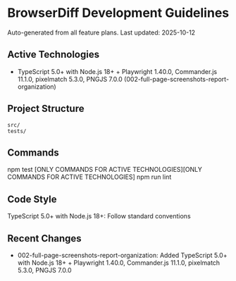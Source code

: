 # BrowserDiff Development Guidelines

Auto-generated from all feature plans. Last updated: 2025-10-12

## Active Technologies
- TypeScript 5.0+ with Node.js 18+ + Playwright 1.40.0, Commander.js 11.1.0, pixelmatch 5.3.0, PNGJS 7.0.0 (002-full-page-screenshots-report-organization)

## Project Structure
```
src/
tests/
```

## Commands
npm test [ONLY COMMANDS FOR ACTIVE TECHNOLOGIES][ONLY COMMANDS FOR ACTIVE TECHNOLOGIES] npm run lint

## Code Style
TypeScript 5.0+ with Node.js 18+: Follow standard conventions

## Recent Changes
- 002-full-page-screenshots-report-organization: Added TypeScript 5.0+ with Node.js 18+ + Playwright 1.40.0, Commander.js 11.1.0, pixelmatch 5.3.0, PNGJS 7.0.0

<!-- MANUAL ADDITIONS START -->
<!-- MANUAL ADDITIONS END -->